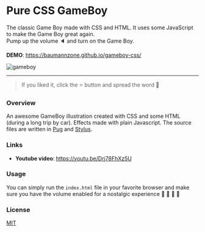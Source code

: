 
# Pure CSS GameBoy 
The classic Game Boy made with CSS and HTML. It uses some JavaScript to make the Game Boy great again.  
Pump up the volume :speaker: and turn on the Game Boy.  

**DEMO**: https://baumannzone.github.io/gameboy-css/  

![gameboy](./docs/img.png)

---

> If you liked it, click the ⭐️ button and spread the word 🦄

### Overview
An awesome GameBoy illustration created with CSS and some HTML (during a long trip by car). Effects made with plain Javascript.
The source files are written in [Pug](https://github.com/pugjs/pug) and [Stylus](http://stylus-lang.com/).

### Links
- **Youtube video**: https://youtu.be/Drj78FhXz5U  

### Usage 
You can simply run the `index.html` file in your favorite browser and make sure you have the volume enabled for a 
nostalgic experience :space_invader: :space_invader: :space_invader: :space_invader:

### License
[MIT](./license)
